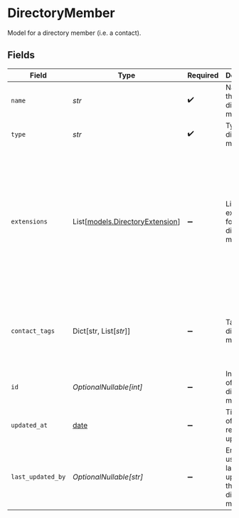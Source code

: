 # DirectoryMember

Model for a directory member (i.e. a contact).


## Fields

| Field                                                                                                 | Type                                                                                                  | Required                                                                                              | Description                                                                                           | Example                                                                                               |
| ----------------------------------------------------------------------------------------------------- | ----------------------------------------------------------------------------------------------------- | ----------------------------------------------------------------------------------------------------- | ----------------------------------------------------------------------------------------------------- | ----------------------------------------------------------------------------------------------------- |
| `name`                                                                                                | *str*                                                                                                 | :heavy_check_mark:                                                                                    | Name of the directory member                                                                          | Jane Doe                                                                                              |
| `type`                                                                                                | *str*                                                                                                 | :heavy_check_mark:                                                                                    | Type of the directory member                                                                          | contact                                                                                               |
| `extensions`                                                                                          | List[[models.DirectoryExtension](../models/directoryextension.md)]                                    | :heavy_minus_sign:                                                                                    | List of extensions for the directory member                                                           | [<br/>{<br/>"name": "work",<br/>"numbers": [<br/>{<br/>"number": "+1234567890",<br/>"rules": [<br/>{<br/>"language": "en"<br/>}<br/>]<br/>}<br/>]<br/>}<br/>] |
| `contact_tags`                                                                                        | Dict[str, List[*str*]]                                                                                | :heavy_minus_sign:                                                                                    | Tags for the directory member                                                                         | {<br/>"tag1": [<br/>"value1"<br/>],<br/>"tag2": [<br/>"value2"<br/>]<br/>}                            |
| `id`                                                                                                  | *OptionalNullable[int]*                                                                               | :heavy_minus_sign:                                                                                    | Internal ID of the directory member                                                                   | 1                                                                                                     |
| `updated_at`                                                                                          | [date](https://docs.python.org/3/library/datetime.html#date-objects)                                  | :heavy_minus_sign:                                                                                    | Timestamp of most recent update                                                                       | 2024-01-01T00:00:00Z                                                                                  |
| `last_updated_by`                                                                                     | *OptionalNullable[str]*                                                                               | :heavy_minus_sign:                                                                                    | Email of the user who last updated the directory member                                               | user@email.com                                                                                        |
